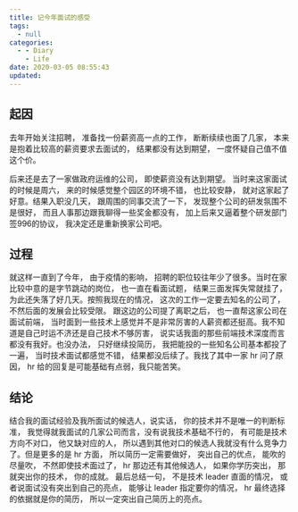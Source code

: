 ```yaml
---
title: 记今年面试的感受
tags:
  - null
categories:
  - - Diary
    - Life
date: 2020-03-05 08:55:43
updated:
---
```



## 起因

去年开始关注招聘， 准备找一份薪资高一点的工作， 断断续续也面了几家， 本来是抱着比较高的薪资要求去面试的， 结果都没有达到期望， 一度怀疑自己值不值这个价。 
  
后来还是去了一家做政府运维的公司， 即使薪资没有达到期望。 当时来这家面试的时候是周六， 来的时候感觉整个园区的环境不错， 也比较安静， 就对这家起了好意。结果入职没几天， 跟周围的同事交流了一下， 发现整个公司的研发氛围不是很好， 而且人事那边跟我聊得一些奖金都没有， 加上后来又逼着整个研发部门签996的协议， 我决定还是重新换家公司吧。 

## 过程

就这样一直到了今年， 由于疫情的影响， 招聘的职位较往年少了很多。当时在家比较中意的是字节跳动的岗位， 也一直在看面试题， 结果三面发挥失常就挂了，为此还失落了好几天。按照我现在的情况， 这次的工作一定要去知名的公司了， 不然后面的发展会比较受限。 跟这边的公司提了离职之后， 也一直帮这家公司在面试前端， 当时面到一些技术上感觉并不是非常厉害的人薪资都还挺高。我不知道是自己时运不济还是自己技术不够厉害， 说实话我面的那些前端技术深度而言都没有我好。也没办法， 只好继续投简历， 我把能投的一些知名公司基本都投了一遍， 当时技术面试都感觉不错， 结果都没后续了。我找了其中一家 hr 问了原因， hr 给的回复是可能基础有点弱，我只能苦笑。 

## 结论

结合我的面试经验及我所面试的候选人，说实话， 你的技术并不是唯一的判断标准， 我觉得就我面试的几家公司而言，没有说我技术基础不行的， 有可能是技术方向不对口， 他又缺对应的人， 所以遇到其他对口的候选人我就没有什么竞争力了。但是更多的是 hr 方面， 所以简历一定需要做好， 突出自己的优点， 能吹的尽量吹， 不然即使技术面过了， hr 那边还有其他候选人， 如果你学历突出， 那就突出你的技术， 你的成就。 最后总结一句， 不是技术 leader 直面的情况， 或者说面试没有突出到自己的亮点， 能够让 leader 指定要你的情况， hr 最终选择的依据就是你的简历， 所以一定突出自己简历上的亮点。